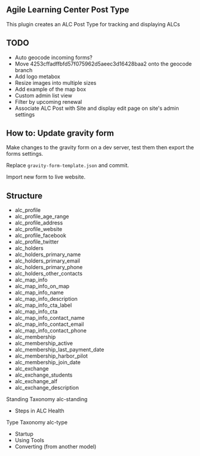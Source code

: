 ## Agile Learning Center Post Type

This plugin creates an ALC Post Type for tracking and displaying ALCs

## TODO

- Auto geocode incoming forms?
 - Move 4253cffadffbfd57f075962d5aeec3d16428baa2 onto the geocode branch
- Add logo metabox
 - Resize images into multiple sizes
- Add example of the map box
- Custom admin list view
 - Filter by upcoming renewal
- Associate ALC Post with Site and display edit page on site's admin settings

## How to: Update gravity form

Make changes to the gravity form on a dev server, test them then export the forms settings.

Replace `gravity-form-template.json` and commit.

Import new form to live website.

## Structure

- alc_profile
 - alc_profile_age_range
 - alc_profile_address
 - alc_profile_website
 - alc_profile_facebook
 - alc_profile_twitter
- alc_holders
 - alc_holders_primary_name
 - alc_holders_primary_email
 - alc_holders_primary_phone
 - alc_holders_other_contacts
- alc_map_info
 - alc_map_info_on_map
 - alc_map_info_name
 - alc_map_info_description
 - alc_map_info_cta_label
 - alc_map_info_cta
 - alc_map_info_contact_name
 - alc_map_info_contact_email
 - alc_map_info_contact_phone
- alc_membership
 - alc_membership_active
 - alc_membership_last_payment_date
 - alc_membership_harbor_pilot
 - alc_membership_join_date
- alc_exchange
 - alc_exchange_students
 - alc_exchange_alf
 - alc_exchange_description

Standing Taxonomy
alc-standing
- Steps in ALC Health

Type Taxonomy
alc-type
- Startup
- Using Tools
- Converting (from another model)
